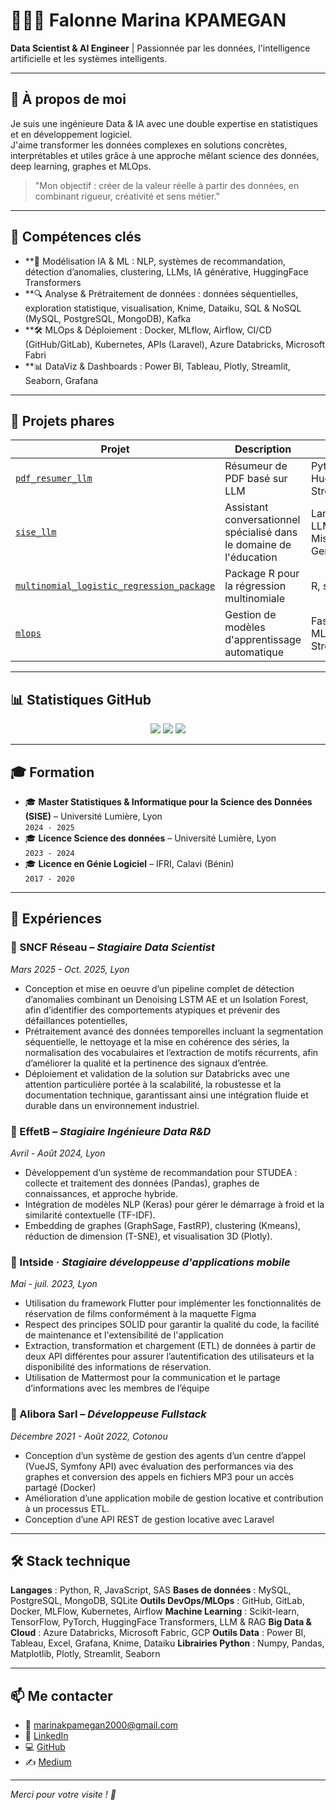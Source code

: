 # 👩🏽‍💻 Falonne Marina KPAMEGAN  
**Data Scientist & AI Engineer** | Passionnée par les données, l'intelligence artificielle et les systèmes intelligents.

---

## 📌 À propos de moi

Je suis une ingénieure Data & IA avec une double expertise en statistiques et en développement logiciel.  
J'aime transformer les données complexes en solutions concrètes, interprétables et utiles grâce à une approche mêlant science des données, deep learning, graphes et MLOps.

> "Mon objectif : créer de la valeur réelle à partir des données, en combinant rigueur, créativité et sens métier."

---

## 🚀 Compétences clés

- **🧠 Modélisation IA & ML : NLP, systèmes de recommandation, détection d’anomalies, clustering, LLMs, IA générative, HuggingFace Transformers
- **🔍 Analyse & Prétraitement de données : données séquentielles, exploration statistique, visualisation, Knime, Dataiku, SQL & NoSQL (MySQL, PostgreSQL, MongoDB), Kafka
- **🛠️ MLOps & Déploiement : Docker, MLflow, Airflow, CI/CD (GitHub/GitLab), Kubernetes, APIs (Laravel), Azure Databricks, Microsoft Fabri
- **📊 DataViz & Dashboards : Power BI, Tableau, Plotly, Streamlit, Seaborn, Grafana


---

## 🧪 Projets phares

| Projet | Description | Techs |
|--------|-------------|-------|
| [`pdf_resumer_llm`](https://github.com/marinaKpamegan/pdf_resumer_llm) | Résumeur de PDF basé sur LLM | Python, HuggingFace, Streamlit |
| [`sise_llm`](https://github.com/marinaKpamegan/sise_llm) | Assistant conversationnel spécialisé dans le domaine de l'éducation | LangChain, LLM, NLP, Mistral & Gemini |
| [`multinomial_logistic_regression_package`](https://github.com/marinaKpamegan/multinomial_logistic_regression_package) | Package R pour la régression multinomiale | R, stats, ML |
| [`mlops`](https://github.com/marinaKpamegan/mlops) | Gestion de modèles d'apprentissage automatique | FastAPI, MLFlow, Streamlit |

---

## 📊 Statistiques GitHub

<p align="center">
  <img src="https://github-readme-stats.vercel.app/api?username=marinaKpamegan&show_icons=true&theme=tokyonight" />
  <img src="https://github-readme-streak-stats.herokuapp.com/?user=marinaKpamegan&theme=tokyonight" />
  <img src="https://github-readme-stats.vercel.app/api/top-langs/?username=marinaKpamegan&layout=compact&theme=tokyonight" />
</p>

---

## 🎓 Formation

- 🎓 **Master Statistiques & Informatique pour la Science des Données (SISE)** – Université Lumière, Lyon  
  `2024 - 2025`
- 🎓 **Licence Science des données** – Université Lumière, Lyon  
  `2023 - 2024`
- 🎓 **Licence en Génie Logiciel** – IFRI, Calavi (Bénin)  
  `2017 - 2020`

---

## 💼 Expériences

### 🔸 SNCF Réseau – *Stagiaire Data Scientist*  
_Mars 2025 - Oct. 2025, Lyon_  
- Conception et mise en oeuvre d’un pipeline complet de détection d’anomalies combinant un Denoising LSTM AE et un Isolation Forest, afin d’identifier des comportements atypiques et prévenir des défaillances potentielles,
- Prétraitement avancé des données temporelles incluant la segmentation séquentielle, le nettoyage et la mise en cohérence des séries, la normalisation des vocabulaires et l’extraction de motifs récurrents, afin d’améliorer la qualité et la pertinence des signaux d’entrée.
- Déploiement et validation de la solution sur Databricks avec une attention particulière portée à la scalabilité, la robustesse et la documentation technique, garantissant ainsi une intégration fluide et durable dans un environnement industriel.

### 🔸 EffetB – *Stagiaire Ingénieure Data R&D*  
_Avril - Août 2024, Lyon_  
- Développement d’un système de recommandation pour STUDEA : collecte et traitement des données (Pandas), graphes de connaissances, et approche hybride.
- Intégration de modèles NLP (Keras) pour gérer le démarrage à froid et la similarité contextuelle (TF-IDF).
- Embedding de graphes (GraphSage, FastRP), clustering (Kmeans), réduction de dimension (T-SNE), et visualisation 3D (Plotly).

### 🔸 Intside · *Stagiaire développeuse d'applications mobile*
_Mai - juil. 2023, Lyon_
- Utilisation du framework Flutter pour implémenter les fonctionnalités de réservation de films conformément à la maquette Figma
- Respect des principes SOLID pour garantir la qualité du code, la facilité de maintenance et l'extensibilité de l'application
- Extraction, transformation et chargement (ETL) de données à partir de deux API différentes pour assurer l’autentification des utilisateurs et la disponibilité des informations de réservation.
- Utilisation de Mattermost pour la communication et le partage d’informations avec les membres de l’équipe


### 🔸 Alibora Sarl – *Développeuse Fullstack*  
_Décembre 2021 - Août 2022, Cotonou_  
- Conception d’un système de gestion des agents d’un centre d’appel (VueJS, Symfony API) avec évaluation des performances via des graphes et conversion des appels en fichiers MP3 pour un accès partagé (Docker)
- Amélioration d’une application mobile de gestion locative et contribution à un processus ETL.
- Conception d’une API REST de gestion locative avec Laravel
  

---

## 🛠️ Stack technique

**Langages** : Python, R, JavaScript, SAS
**Bases de données** : MySQL, PostgreSQL, MongoDB, SQLite
**Outils DevOps/MLOps** : GitHub, GitLab, Docker, MLFlow, Kubernetes, Airflow
**Machine Learning** : Scikit-learn, TensorFlow, PyTorch, HuggingFace Transformers, LLM & RAG
**Big Data & Cloud** : Azure Databricks, Microsoft Fabric, GCP
**Outils Data** : Power BI, Tableau, Excel, Grafana, Knime, Dataiku
**Librairies Python** : Numpy, Pandas, Matplotlib, Plotly, Streamlit, Seaborn

---

## 📫 Me contacter

- 📧 [marinakpamegan2000@gmail.com](mailto:marinakpamegan2000@gmail.com)  
- 🔗 [LinkedIn](https://linkedin.com/in/falonne-kpamegan)  
- 💻 [GitHub](https://github.com/marinaKpamegan)  
- ✍️ [Medium](https://medium.com/@falonnekpamegan)

---

*Merci pour votre visite ! 🚀*
